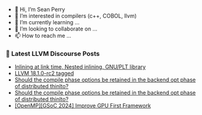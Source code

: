 - 👋 Hi, I’m Sean Perry
- 👀 I’m interested in compilers (c++, COBOL, llvm)
- 🌱 I’m currently learning ...
- 💞️ I’m looking to collaborate on ...
- 📫 How to reach me ...

<!---
s66perry/s66perry is a ✨ special ✨ repository because its `README.md` (this file) appears on your GitHub profile.
You can click the Preview link to take a look at your changes.
--->
### 📕 Latest LLVM Discourse Posts

<!-- DISCOURSE-LLVM:START -->
- [Inlining at link time, Nested inlining, GNU/PLT library](https://discourse.llvm.org/t/inlining-at-link-time-nested-inlining-gnu-plt-library/77051#post_1)
- [LLVM 18.1.0-rc2 tagged](https://discourse.llvm.org/t/llvm-18-1-0-rc2-tagged/76853#post_12)
- [Should the compile phase options be retained in the backend opt phase of distributed thinlto?](https://discourse.llvm.org/t/should-the-compile-phase-options-be-retained-in-the-backend-opt-phase-of-distributed-thinlto/76850#post_6)
- [Should the compile phase options be retained in the backend opt phase of distributed thinlto?](https://discourse.llvm.org/t/should-the-compile-phase-options-be-retained-in-the-backend-opt-phase-of-distributed-thinlto/76850#post_5)
- [[OpenMP][GSoC 2024] Improve GPU First Framework](https://discourse.llvm.org/t/openmp-gsoc-2024-improve-gpu-first-framework/77048#post_1)
<!-- DISCOURSE-LLVM:END -->
